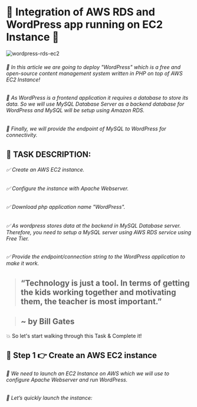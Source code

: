 # :trident: Integration of AWS RDS and WordPress app running on EC2 Instance :trident:

![wordpress-rds-ec2](https://user-images.githubusercontent.com/78288350/116659353-1a448080-a9af-11eb-8e52-2bd4230e63c8.jpg)

###### :dart: In this article we are going to deploy "WordPress" which is a free and open-source content management system written in PHP on top of AWS EC2 Instance!

###### :dart: As WordPress is a frontend application it requires a database to store its data. So we will use MySQL Database Server as a backend database for WordPress and MySQL will be setup using Amazon RDS. 

###### :dart: Finally, we will provide the endpoint of MySQL to WordPress for connectivity.

## :beginner: TASK DESCRIPTION:

###### :white_check_mark: Create an AWS EC2 instance.

###### :white_check_mark: Configure the instance with Apache Webserver.

###### :white_check_mark: Download php application name "WordPress".

###### :white_check_mark: As wordpress stores data at the backend in MySQL Database server. Therefore, you need to setup a MySQL server using AWS RDS service using Free Tier.

###### :white_check_mark: Provide the endpoint/connection string to the WordPress application to make it work. 


> ## “Technology is just a tool. In terms of getting the kids working together and motivating them, the teacher is most important.”

> ## ~ by Bill Gates


:boom: So let's start walking through this Task & Complete it!

## :beginner: Step 1 👉 Create an AWS EC2 instance

###### 🔅 We need to launch an EC2 Instance on AWS which we will use to configure Apache Webserver and run WordPress.

###### :dart: Let’s quickly launch the instance:




